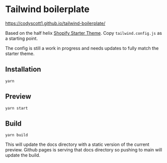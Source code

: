 # Tailwind boilerplate

https://codyscott1.github.io/tailwind-boilerplate/

Based on the half helix [Shopify Starter Theme](https://www.figma.com/file/GY13fltZXHlOZTwOJ9sIb4/Shopify-Starter-Theme-%5B2021%5D?node-id=3646%3A39750). Copy `tailwind.config.js` as a starting point.

The config is still a work in progress and needs updates to fully match the starter theme. 

## Installation

`yarn`

## Preview

`yarn start`

## Build

`yarn build`

This will update the docs directory with a static version of the current preview. Github pages is serving that docs directory so pushing to main will update the build.

